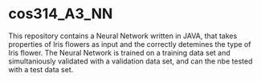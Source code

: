 # cos314_A3_NN

This repository contains a Neural Network written in JAVA, that takes properties of Iris flowers as input and the correctly detemines the type of Iris flower.
The Neural Network is trained on a training data set and simultaniously validated with a validation data set, and can the nbe tested with a test data set.
